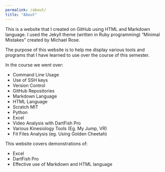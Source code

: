 ```yaml
---
permalink: /about/
title: "About"
---
```


<p>This is a website that I created on GitHub using HTML and Markdown language. I used the Jekyll theme (written in Ruby programming) “Minimal Mistakes” created by Michael Rose.</p>

<p>The purpose of this website is to help me display various tools and programs that I have learned to use over the course of this semester.</p>

<p>In the course we went over:</p>
<ul>
  <li>Command Line Usage</li>
  <li>Use of SSH keys</li>
  <li>Version Control</li>
  <li>GitHub Repositories</li>
  <li>Markdown Language</li>
  <li>HTML Language</li>
  <li>Scratch MIT</li>
  <li>Python</li>
  <li>Excel</li>
  <li>Video Analysis with DartFish Pro</li>
  <li>Various Kinesiology Tools (Eg. My Jump, VR)</li>
  <li>Fit Files Analysis (eg. Using Golden Cheetah)</li>
</ul>

<p>This website covers demonstrations of:</p>
<ul>
  <li>Excel</li>
  <li>DartFish Pro</li>
  <li>Effective use of Markdown and HTML language</li>
</ul>
